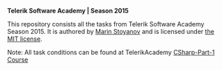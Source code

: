 <b>Telerik Software Academy | Season 2015</b>

This repository consists all the tasks from Telerik Software Academy Season 2015. It is authored by <a href="http://prleo.com" title="Web Developer PR LEO.COM" target="_blank">Marin Stoyanov</a> and is licensed under <a href="http://opensource.org/licenses/MIT" target="_blank">the MIT license</a>.

Note: All task conditions can be found at TelerikAcademy <a href="https://github.com/TelerikAcademy/CSharp-Part-1" target="_blank">CSharp-Part-1 Course</a>